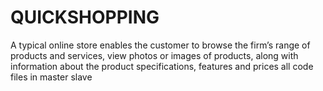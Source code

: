 # QUICKSHOPPING
A typical online store enables the customer to browse the firm’s range of products and services, view photos or images of products, along with information about the product specifications, features and prices
all code files in master slave
